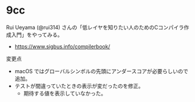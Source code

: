 # 9cc

Rui Ueyama (@rui314) さんの「低レイヤを知りたい人のためのCコンパイラ作成入門」をやってみる。
* https://www.sigbus.info/compilerbook/

変更点
* macOS ではグローバルシンボルの先頭にアンダースコアが必要らしいので追加。
* テストが間違っていたときの表示が変だったのを修正。
  * 期待する値を表示していなかった。

